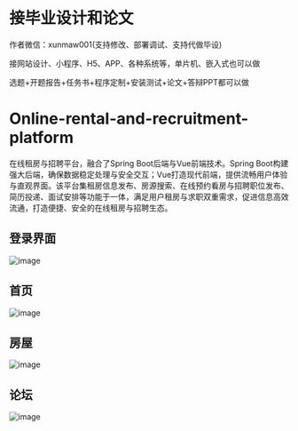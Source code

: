 # 接毕业设计和论文
作者微信：xunmaw001(支持修改、部署调试、支持代做毕设)

接网站设计、小程序、H5、APP、各种系统等，单片机、嵌入式也可以做

选题+开题报告+任务书+程序定制+安装测试+论文+答辩PPT都可以做
# Online-rental-and-recruitment-platform
在线租房与招聘平台，融合了Spring Boot后端与Vue前端技术。Spring Boot构建强大后端，确保数据稳定处理与安全交互；Vue打造现代前端，提供流畅用户体验与直观界面。该平台集租房信息发布、房源搜索、在线预约看房与招聘职位发布、简历投递、面试安排等功能于一体，满足用户租房与求职双重需求，促进信息高效流通，打造便捷、安全的在线租房与招聘生态。
## 登录界面
![image](https://github.com/user-attachments/assets/2b4381b0-d68e-46c3-a8a2-cd19959c1b4f)
## 首页
![image](https://github.com/user-attachments/assets/fd6db348-9e43-44e8-830e-4c4cd7d08a67)
## 房屋
![image](https://github.com/user-attachments/assets/85b94215-5848-4035-a5ad-83c68288beb2)
## 论坛
![image](https://github.com/user-attachments/assets/7138394f-c151-4377-a66d-e48ae049733e)
